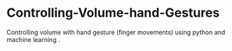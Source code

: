 # Controlling-Volume-hand-Gestures
Controlling volume with hand gesture (finger movements) using python and machine learning . 
